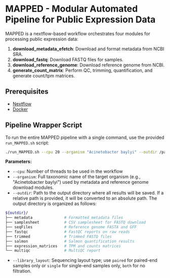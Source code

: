 # MAPPED - Modular Automated Pipeline for Public Expression Data

MAPPED is a nextflow-based workflow orchestrates four modules for processing public expression data:

1. **download_metadata_efetch**: Download and format metadata from NCBI SRA.
2. **download_fastq**: Download FASTQ files for samples.
3. **download_reference_genome**: Download reference genome from NCBI.
4. **generate_count_matrix**: Perform QC, trimming, quantification, and generate count/tpm matrices.

## Prerequisites

- [Nextflow](https://www.nextflow.io/)
- [Docker](https://www.docker.com/)

## Pipeline Wrapper Script

To run the entire MAPPED pipeline with a single command, use the provided `run_MAPPED.sh` script:

```bash
./run_MAPPED.sh --cpu 20 --organism "Acinetobacter baylyi" --outdir /path/to/output --library_layout paired
```

**Parameters:**

- `--cpu`: Number of threads to be used in the workflow
- `--organism`: Full taxonomic name of the target organism (e.g., "Acinetobacter baylyi") used by metadata and reference genome download modules.
- `--outdir`: Path to the output directory where all results will be saved. If a relative path is provided, it will be converted to an absolute path. The output directory is organized as follows:

```bash
${outdir}/
├── metadata              # Formatted metadata files
├── samplesheet           # CSV samplesheet for FASTQ download
├── seqFiles              # Reference genome FASTA and GFF
├── fastqc                # FastQC reports on raw reads
├── trimmed               # Trimmed FASTQ files
├── salmon                # Salmon quantification results
├── expression_matrices   # TPM and counts matrices
└── multiqc               # MultiQC report
```
- `--library_layout`: Sequencing layout type; use `paired` for paired-end samples only or `single` for single-end samples only, `both` for no filtration.

